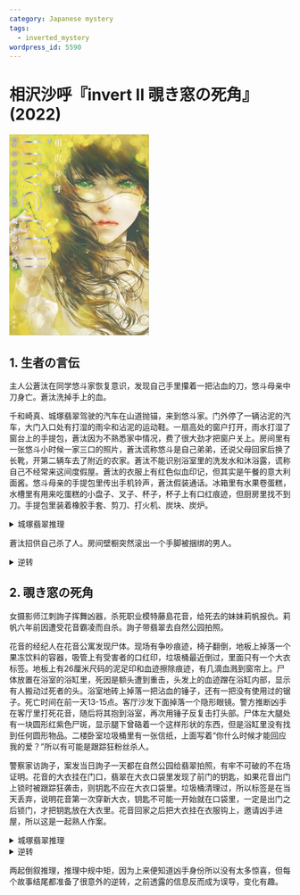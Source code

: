 ```yaml
---
category: Japanese mystery
tags:
  - inverted_mystery
wordpress_id: 5590
---
```


# 相沢沙呼『invert II 覗き窓の死角』(2022)

<img src=images/2022_cover.jpg width=250/>

## 1. 生者の言伝

主人公蒼汰在同学悠斗家恢复意识，发现自己手里攥着一把沾血的刀，悠斗母亲中刀身亡。蒼汰洗掉手上的血。

千和崎真、城塚翡翠驾驶的汽车在山道抛锚，来到悠斗家。门外停了一辆沾泥的汽车，大门入口处有打湿的雨伞和沾泥的运动鞋。一扇高处的窗户打开，雨水打湿了窗台上的手提包，蒼汰因为不熟悉家中情况，费了很大劲才把窗户关上。房间里有一张悠斗小时候一家三口的照片，蒼汰谎称悠斗是自己弟弟，还说父母回家后换了长靴，开第二辆车去了附近的农家。蒼汰不能识别浴室里的洗发水和沐浴露，谎称自己不经常来这间度假屋。蒼汰的衣服上有红色似血印记，但其实是午餐的意大利面酱。悠斗母亲的手提包里传出手机铃声，蒼汰假装通话。冰箱里有水果卷蛋糕，水槽里有用来吃蛋糕的小盘子、叉子、杯子，杯子上有口红痕迹，但厨房里找不到刀。手提包里装着橡胶手套、剪刀、打火机、炭块、炭炉。

<details><summary>城塚翡翠推理</summary>
蒼汰在家穿着袜子，如果穿着门口的湿运动鞋回家，袜子应该已经变湿，回家肯定会脱掉，所以运动鞋不是蒼汰的。有一个人X开车回家，把沾泥的运动鞋脱在门口，X现在不知去向。洗手间只有三把牙刷，所以蒼汰称悠斗是自己弟弟是说谎。蒼汰的手机没有连 wifi，对家里布置不熟悉，表明他不是家里的人。
</details>

蒼汰招供自己杀了人。房间壁橱突然滚出一个手脚被捆绑的男人。

<details><summary>逆转</summary>
X在下雨前吃蛋糕，因为如果下雨后还有时间吃蛋糕，肯定来得及关窗户。如果说X吃完蛋糕，把手提包放在窗台上，没有拿钱包和手机就冒雨出门，这违反常理，所以穿脏运动鞋回家的人是X，打开窗户吃蛋糕的人是另一人Y。如果蒼汰杀死X、Y两个人，中间必须拔刀，身上会溅到回血，但蒼汰并无明显血迹。悠斗母亲听到蒼汰闯空门发出的可疑声响，抄起菜刀防身并上楼查看。蒼汰与悠斗母亲扭打，摔倒晕厥。悠斗父亲杀死悠斗母亲嫁祸蒼汰，但蒼汰很快苏醒，悠斗父亲慌忙躲入壁橱。悠斗父亲早打算杀死悠斗母亲，准备了手提包里的炭块等物品，用来伪装悠斗母亲自杀。
</details>

## 2. 覗き窓の死角

女摄影师江刺詢子挥舞凶器，杀死职业模特藤島花音，给死去的妹妹莉帆报仇。莉帆六年前因遭受花音霸凌而自杀。詢子带翡翠去自然公园拍照。

花音的经纪人在花音公寓发现尸体。现场有争吵痕迹，椅子翻倒，地板上掉落一个果冻饮料的容器，吸管上有受害者的口红印，垃圾桶最近倒过，里面只有一个大衣标签。地板上有26厘米尺码的泥足印和血迹擦除痕迹，有几滴血溅到窗帘上。尸体放置在浴室的浴缸里，死因是额头遭到重击，头发上的血迹蹭在浴缸内部，显示有人搬动过死者的头。浴室地砖上掉落一把沾血的锤子，还有一把没有使用过的锯子。死亡时间在前一天13-15点。客厅沙发下面掉落一个隐形眼镜。警方推断凶手在客厅里打死花音，随后将其抱到浴室，再次用锤子反复击打头部。尸体左大腿处有一块圆形红紫色尸斑，显示腿下曾硌着一个这样形状的东西，但是浴缸里没有找到任何圆形物品。二楼卧室垃圾桶里有一张信纸，上面写着“你什么时候才能回应我的爱？”所以有可能是跟踪狂粉丝杀人。

警察家访詢子，案发当日詢子一天都在自然公园给翡翠拍照，有牢不可破的不在场证明。花音的大衣挂在门口，翡翠在大衣口袋里发现了前门的钥匙，如果花音出门上锁时被跟踪狂袭击，则钥匙不应在大衣口袋里。垃圾桶清理过，所以标签是在当天丢弃，说明花音第一次穿新大衣，钥匙不可能一开始就在口袋里，一定是出门之后锁门，才把钥匙放在大衣里。花音回家之后把大衣挂在衣服钩上，邀请凶手进屋，所以这是一起熟人作案。

<details><summary>城塚翡翠推理</summary>
机器人吸尘器在14点启动，轮子上的血迹非常少，说明14点时地上的血迹已经擦拭干净，尸体已经从客厅搬入浴室。死者耳环脱落掉在浴缸里，造成尸体大腿上的尸斑。法医证实尸体大腿的压力至少持续了两个小时，所以12点尸体已经在浴室。可是推定的死亡时间在13点之后，形成矛盾。这说明14点时尸体既不在客厅也不在浴室。
中午气温高，花音没有必要穿外套出门，所以她其实是清晨出门，回家后被詢子打晕。詢子把花音搬入露营车后备箱，中午抽空在自然公园杀死花音。詢子特意把尸体搬入浴缸，是为了掩盖尸体的蜷缩姿势，反复击打头部是为了防止尸体解剖发现生前创伤。詢子在地板上找到一个死者的耳环，却无法找到另一个耳环，为了不让警察怀疑耳环是在搬运尸体时掉落，将其收在死者家中某处。
</details>

<details><summary>逆转</summary>
耳环不是花音的，而是翡翠的，另一个耳环就戴在翡翠的的耳朵上，这恰好证明詢子是杀人凶手。翡翠不慎撞到头，一个耳环掉在露营车后备箱的床单上，后来詢子用床单搬运尸体，耳环掉落在死者家中。詢子从牛仔裤口袋里而不是钱包里拿出票根，显示她之前曾进出公园，用到票根。
</details>

两起倒叙推理，推理中规中矩，因为上来便知道凶手身份所以没有太多惊喜，但每个故事结尾都准备了很意外的逆转，之前透露的信息反而成为误导，变化有趣。